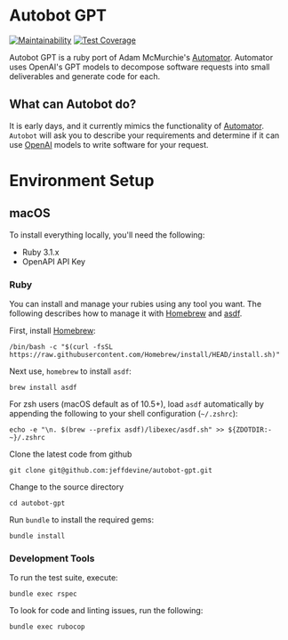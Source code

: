 # Autobot GPT
[![Maintainability](https://api.codeclimate.com/v1/badges/0be3a49ca599e9699ea7/maintainability)](https://codeclimate.com/github/jeffdevine/autobot-gpt/maintainability) [![Test Coverage](https://api.codeclimate.com/v1/badges/0be3a49ca599e9699ea7/test_coverage)](https://codeclimate.com/github/jeffdevine/autobot-gpt/test_coverage)

Autobot GPT is a ruby port of Adam McMurchie's [Automator](https://github.com/murchie85/GPT_AUTOMATE). Automator uses OpenAI's GPT models to decompose software requests into small deliverables and generate code for each.

## What can Autobot do?
It is early days, and it currently mimics the functionality of [Automator](https://github.com/murchie85/GPT_AUTOMATE). `Autobot` will ask you to describe your requirements and determine if it can use [OpenAI](https://openai.com) models to write software for your request.

# Environment Setup

## macOS

To install everything locally, you'll need the following:

* Ruby 3.1.x
* OpenAPI API Key

### Ruby
You can install and manage your rubies using any tool you want. The following describes how to manage it with [Homebrew](https://brew.sh) and [asdf](https://asdf-vm.com).

First, install [Homebrew](https://brew.sh):

```
/bin/bash -c "$(curl -fsSL https://raw.githubusercontent.com/Homebrew/install/HEAD/install.sh)"
```

Next use, `homebrew` to install `asdf`:

```
brew install asdf
```

For zsh users (macOS default as of 10.5+), load `asdf` automatically by appending the following to your shell configuration (`~/.zshrc`):

```
echo -e "\n. $(brew --prefix asdf)/libexec/asdf.sh" >> ${ZDOTDIR:-~}/.zshrc
```

Clone the latest code from github

```
git clone git@github.com:jeffdevine/autobot-gpt.git
```

Change to the source directory

```
cd autobot-gpt
```

Run `bundle` to install the required gems:

```
bundle install
```

### Development Tools
To run the test suite, execute:

```
bundle exec rspec
```

To look for code and linting issues, run the following:

```
bundle exec rubocop
```
